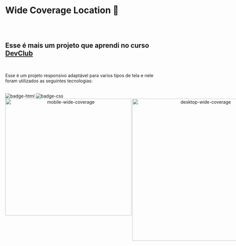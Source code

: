 <h1>Wide Coverage Location 🚗</h1>

<br>
<br>

<h2>Esse é mais um projeto que aprendi no curso <a href="https://rodolfomori.com.br/devclub" target="_blank"/>DevClub</a></h2>
<br>

<p>Esse é um projeto responsivo adaptável para varios tipos de tela  e nele foram utilizados as seguintes tecnologias:</p>
<br>

<img src="https://img.shields.io/badge/HTML5-E34F26?style=for-the-badge&logo=html5&logoColor=white" alt="badge-html"/>
<img src="https://img.shields.io/badge/CSS3-1572B6?style=for-the-badge&logo=css3&logoColor=white" alt="badge-css"/>
<br>

<div align="center">
<div style="display: flex;">
    <img alt="mobile-wide-coverage"  width= "400px" height="370px" align="left" src="https://github.com/Lincolnneres/Wide-Coverage-Location-Responsivo/blob/main/assets/Mobile.png.png?raw=true"/>
  <img  alt="desktop-wide-coverage" style  widt="480px" height="450" src="https://github.com/Lincolnneres/Wide-Coverage-Location-Responsivo/blob/main/assets/Desktop.png.png?raw=true" style= "vertical-align: top"/>
</div>
  </div>


